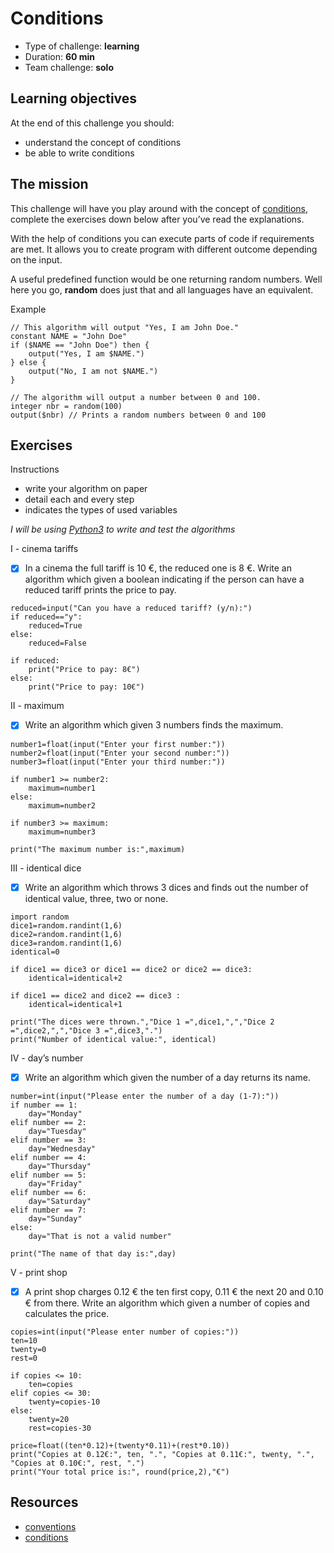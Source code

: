 # Conditions
* Type of challenge: **learning**
* Duration: **60 min**
* Team challenge: **solo**

## Learning objectives
At the end of this challenge you should:
* understand the concept of conditions
* be able to write conditions

## The mission
This challenge will have you play around with the concept of [conditions](https://en.wikipedia.org/wiki/Conditional_(computer_programming)), complete the exercises down below after you’ve read the explanations.

With the help of conditions you can execute parts of code if requirements are met. It allows you to create program with different outcome depending on the input.

A useful predefined function would be one returning random numbers. Well here you go, **random** does just that and all languages have an equivalent.

Example
``` 
// This algorithm will output "Yes, I am John Doe."
constant NAME = "John Doe"
if ($NAME == "John Doe") then {
	output("Yes, I am $NAME.")
} else {
	output("No, I am not $NAME.")
}

// The algorithm will output a number between 0 and 100.
integer nbr = random(100)
output($nbr) // Prints a random numbers between 0 and 100
```

## Exercises
Instructions
* write your algorithm on paper
* detail each and every step
* indicates the types of used variables

*I will be using [Python3](https://repl.it/languages/python3) to write and test the algorithms*

I - cinema tariffs
- [x] In a cinema the full tariff is 10 €, the reduced one is 8 €. Write an algorithm which given a boolean indicating if the person can have a reduced tariff prints the price to pay.

```
reduced=input("Can you have a reduced tariff? (y/n):")
if reduced=="y":
    reduced=True
else:
    reduced=False

if reduced:
    print("Price to pay: 8€")
else:
    print("Price to pay: 10€")
```

II - maximum
- [x] Write an algorithm which given 3 numbers finds the maximum.

```
number1=float(input("Enter your first number:"))
number2=float(input("Enter your second number:"))
number3=float(input("Enter your third number:"))

if number1 >= number2:
    maximum=number1
else:
    maximum=number2

if number3 >= maximum:
    maximum=number3

print("The maximum number is:",maximum)
```

III - identical dice
- [x] Write an algorithm which throws 3 dices and finds out the number of identical value, three, two or none.

```
import random
dice1=random.randint(1,6)
dice2=random.randint(1,6)
dice3=random.randint(1,6)
identical=0

if dice1 == dice3 or dice1 == dice2 or dice2 == dice3:
    identical=identical+2

if dice1 == dice2 and dice2 == dice3 :
    identical=identical+1

print("The dices were thrown.","Dice 1 =",dice1,",","Dice 2 =",dice2,",","Dice 3 =",dice3,".")
print("Number of identical value:", identical)
```

IV - day’s number
- [x] Write an algorithm which given the number of a day returns its name.

```
number=int(input("Please enter the number of a day (1-7):"))
if number == 1:
    day="Monday"
elif number == 2:
    day="Tuesday"
elif number == 3:
    day="Wednesday"
elif number == 4:
    day="Thursday"
elif number == 5:
    day="Friday"
elif number == 6:
    day="Saturday"
elif number == 7:
    day="Sunday"
else:
    day="That is not a valid number"

print("The name of that day is:",day)
```

V - print shop
- [x] A print shop charges 0.12 € the ten first copy, 0.11 € the next 20 and 0.10 € from there. Write an algorithm which given a number of copies and calculates the price.

```
copies=int(input("Please enter number of copies:"))
ten=10
twenty=0
rest=0

if copies <= 10:
    ten=copies
elif copies <= 30:
    twenty=copies-10
else:
    twenty=20
    rest=copies-30

price=float((ten*0.12)+(twenty*0.11)+(rest*0.10))
print("Copies at 0.12€:", ten, ".", "Copies at 0.11€:", twenty, ".", "Copies at 0.10€:", rest, ".")
print("Your total price is:", round(price,2),"€")
```

## Resources
* [conventions](https://github.com/becodeorg/BXL-Swartz-4-27/blob/master/1.The-Field/7.Algorithmic/conventions.adoc)
* [conditions](https://computersciencewiki.org/index.php/Conditionals)
